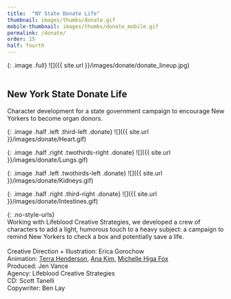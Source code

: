 ```yaml
---
title:  "NY State Donate Life"
thumbnail: images/thumbs/donate.gif
mobile-thumbnail: images/thumbs/donate_mobile.gif
permalink: /donate/
order: 15
half: fourth
---
```

{: .image .full}
![]({{ site.url }}/images/donate/donate_lineup.jpg)
<br/>
<br/>

## **New York State Donate Life**

Character development for a state government campaign to encourage New Yorkers to become organ donors.<br/>

{: .image .half .left .third-left .donate}
![]({{ site.url }}/images/donate/Heart.gif)

{: .image .half .right .twothirds-right .donate}
![]({{ site.url }}/images/donate/Lungs.gif)

{: .image .half .left .twothirds-left .donate}
![]({{ site.url }}/images/donate/Kidneys.gif)

{: .image .half .right .third-right .donate}
![]({{ site.url }}/images/donate/Intestines.gif)


{: .no-style-urls}
<br/>
Working with Lifeblood Creative Strategies, we developed a crew of characters to add a light, humorous touch to a heavy subject: a campaign to remind New Yorkers to check a box and potentially save a life.
<br/>
<br/>
Creative Direction + Illustration: Erica Gorochow <br/>
Animation: [Terra Henderson](http://terrahenderson.com), [Ana Kim](http://www.anajkim.com/), [Michelle Higa Fox](http://slanted.studio) <br/>
Produced: Jen Vance <br/>
Agency: Lifeblood Creative Strategies <br/>
CD: Scott Tanelli <br/>
Copywriter: Ben Lay <br/>
